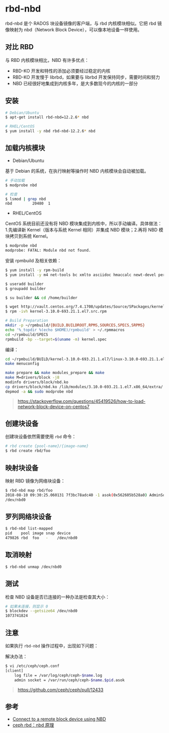 # rbd-nbd

rbd-nbd 是个 RADOS 块设备镜像的客户端，与 rbd 内核模块相似。它把 rbd 镜像映射为 nbd（Network Block Device），可以像本地设备一样使用。

## 对比 RBD

与 RBD 内核模块相比，NBD 有许多优点：

* RBD-KO 开发和特性的添加必须要经过稳定的内核
* RBD-KO 开发慢于 librbd，如果要与 librbd 开发保持同步，需要时间和努力
* NBD 已经很好地集成到内核多年，是大多数现今的内核的一部分

## 安装

```sh
# Debian/Ubuntu
$ apt-get install rbd-nbd=12.2.6* nbd
```

```sh
# RHEL/CentOS
$ yum install -y nbd rbd-nbd-12.2.6* nbd
```

## 加载内核模块

* Debian/Ubuntu

基于 Debian 的系统，在执行映射等操作时 NBD 内核模块会自动被加载。

```sh
# 手动加载
$ modprobe nbd

# 检查
$ lsmod | grep nbd
nbd         20480  1
```

* RHEL/CentOS

CentOS 系统目前还没有将 NBD 模块集成到内核中，所以手动编译。具体做法：1.先编译新 Kernel（版本与系统 Kernel 相同）并集成 NBD 模块；2.再将 NBD 模块拷贝到系统 Kernel。

```sh
$ modprobe nbd
modprobe: FATAL: Module nbd not found.
```

安装 rpmbuild 及相关依赖：

```sh
$ yum install -y rpm-build
$ yum install -y m4 net-tools bc xmlto asciidoc hmaccalc newt-devel perl pesign elfutils-devel binutils-devel bison audit-libs-devel numactl-devel pciutils-devel ncurses-devel libtiff perl-ExtUtils-Embed java-devel python-devel gcc
```

```sh
$ useradd builder
$ groupadd builder

$ su builder && cd /home/builder

$ wget http://vault.centos.org/7.4.1708/updates/Source/SPackages/kernel-3.10.0-693.21.1.el7.src.rpm
$ rpm -ivh kernel-3.10.0-693.21.1.el7.src.rpm
```

```sh
# Build Preparation
mkdir -p ~/rpmbuild/{BUILD,BUILDROOT,RPMS,SOURCES,SPECS,SRPMS}
echo '%_topdir %(echo $HOME)/rpmbuild' > ~/.rpmmacros
cd ~/rpmbuild/SPECS
rpmbuild -bp --target=$(uname -m) kernel.spec
```

编译：

```sh
cd ~/rpmbuild/BUILD/kernel-3.10.0-693.21.1.el7/linux-3.10.0-693.21.1.el7.x86_64/
make menuconfig
```

```sh
make prepare && make modules_prepare && make
make M=drivers/block -j8
modinfo drivers/block/nbd.ko
cp drivers/block/nbd.ko /lib/modules/3.10.0-693.21.1.el7.x86_64/extra/
depmod -a && sudo modprobe nbd
```

> <https://stackoverflow.com/questions/45419526/how-to-load-network-block-device-on-centos7>

## 创建块设备

创建块设备依然需要使用 `rbd` 命令：

```sh
# rbd create {pool-name}/{image-name}
$ rbd create rbd/foo
```

## 映射块设备

映射 RBD 镜像为网络块设备：

```sh
$ rbd-nbd map rbd/foo
2018-08-10 09:30:25.060131 7f3bc78adc40 -1 asok(0x562605b528a0) AdminSocketConfigObs::init: failed: AdminSocket::bind_and_listen: failed to bind the UNIX domain socket to '/var/run/ceph/ceph-client.admin.asok': (17) File exists
/dev/nbd0
```

## 罗列网络块设备

```sh
$ rbd-nbd list-mapped
pid    pool image snap device
479826 rbd  foo   -    /dev/nbd0
```

## 取消映射

```sh
$ rbd-nbd unmap /dev/nbd0
```

## 测试

检查 NBD 设备是否已连接的一种办法是检查其大小：

```sh
# 如果未连接，则显示 0
$ blockdev --getsize64 /dev/nbd0
1073741824
```

## 注意

如果执行 `rbd-nbd` 操作过程中，出现如下问题：

解决办法：

```sh
$ vi /etc/ceph/ceph.conf
[client]
    log file = /var/log/ceph/ceph-$name.log
    admin socket = /var/run/ceph/ceph-$name.$pid.asok
```

> <https://github.com/ceph/ceph/pull/12433>

## 参考

* [Connect to a remote block device using NBD](http://www.microhowto.info/howto/connect_to_a_remote_block_device_using_nbd.html)
* [ceph rbd：nbd 原理](https://www.jianshu.com/p/bb9d14bd897c)